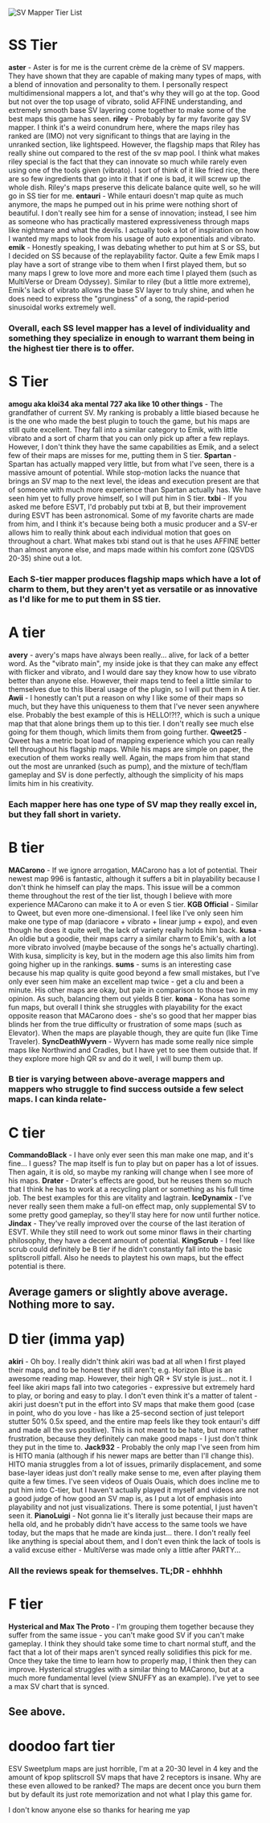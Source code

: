 ![SV Mapper Tier List](tierlist.png "SV Mapper Tier List")


# SS Tier
**aster** - Aster is for me is the current crème de la crème of SV mappers. They have shown that they are capable of making many types of maps, with a blend of innovation and personality to them. I personally respect multidimensional mappers a lot, and that's why they will go at the top. Good but not over the top usage of vibrato, solid AFFINE understanding, and extremely smooth base SV layering come together to make some of the best maps this game has seen.
**riley** - Probably by far my favorite gay SV mapper. I think it's a weird conundrum here, where the maps riley has ranked are (IMO) not very significant to things that are laying in the unranked section, like lightspeed. However, the flagship maps that Riley has really shine out compared to the rest of the sv map pool. I think what makes riley special is the fact that they can innovate so much while rarely even using one of the tools given (vibrato). I sort of think of it like fried rice, there are so few ingredients that go into it that if one is bad, it will screw up the whole dish. Riley's maps preserve this delicate balance quite well, so he will go in SS tier for me.
**entauri** - While entauri doesn't map quite as much anymore, the maps he pumped out in his prime were nothing short of beautiful. I don't really see him for a sense of innovation; instead, I see him as someone who has practically mastered expressiveness through maps like nightmare and what the devils. I actually took a lot of inspiration on how I wanted my maps to look from his usage of auto exponentials and vibrato.
**emik** - Honestly speaking, I was debating whether to put him at S or SS, but I decided on SS because of the replayability factor. Quite a few Emik maps I play have a sort of strange vibe to them when I first played them, but so many maps I grew to love more and more each time I played them (such as MultiVerse or Dream Odyssey). Similar to riley (but a little more extreme), Emik's lack of vibrato allows the base SV layer to truly shine, and when he does need to express the "grunginess" of a song, the rapid-period sinusoidal works extremely well.

### Overall, each SS level mapper has a level of individuality and something they specialize in enough to warrant them being in the highest tier there is to offer.

# S Tier
**amogu aka kloi34 aka mental 727 aka like 10 other things** - The grandfather of current SV. My ranking is probably a little biased because he is the one who made the best plugin to touch the game, but his maps are still quite excellent. They fall into a similar category to Emik, with little vibrato and a sort of charm that you can only pick up after a few replays. However, I don't think they have the same capabilities as Emik, and a select few of their maps are misses for me, putting them in S tier.
**Spartan** - Spartan has actually mapped very little, but from what I've seen, there is a massive amount of potential. While stop-motion lacks the nuance that brings an SV map to the next level, the ideas and execution present are that of someone with much more experience than Spartan actually has. We have seen him yet to fully prove himself, so I will put him in S tier.
**txbi** - If you asked me before ESVT, I'd probably put txbi at B, but their improvement during ESVT has been astronomical. Some of my favorite charts are made from him, and I think it's because being both a music producer and a SV-er allows him to really think about each individual motion that goes on throughout a chart. What makes txbi stand out is that he uses AFFINE better than almost anyone else, and maps made within his comfort zone (QSVDS 20-35) shine out a lot.

### Each S-tier mapper produces flagship maps which have a lot of charm to them, but they aren't yet as versatile or as innovative as I'd like for me to put them in SS tier.

# A tier 
**avery** - avery's maps have always been really... alive, for lack of a better word. As the "vibrato main", my inside joke is that they can make any effect with flicker and vibrato, and I would dare say they know how to use vibrato better than anyone else. However, their maps tend to feel a little similar to themselves due to this liberal usage of the plugin, so I will put them in A tier. 
**Awii** - I honestly can't put a reason on why I like some of their maps so much, but they have this uniqueness to them that I've never seen anywhere else. Probably the best example of this is HELLO!?!?, which is such a unique map that that alone brings them up to this tier. I don't really see much else going for them though, which limits them from going further.
**Qweet25** - Qweet has a metric boat load of mapping experience which you can really tell throughout his flagship maps. While his maps are simple on paper, the execution of them works really well. Again, the maps from him that stand out the most are unranked (such as pump), and the mixture of tech/flam gameplay and SV is done perfectly, although the simplicity of his maps limits him in his creativity.

### Each mapper here has one type of SV map they really excel in, but they fall short in variety.

# B tier
**MACarono** - If we ignore arrogation, MACarono has a lot of potential. Their newest map 996 is fantastic, although it suffers a bit in playability because I don't think he himself can play the maps. This issue will be a common theme throughout the rest of the tier list, though I believe with more experience MACarono can make it to A or even S tier.
**KGB Official** - Similar to Qweet, but even more one-dimensional. I feel like I've only seen him make one type of map (dariacore + vibrato + linear jump + expo), and even though he does it quite well, the lack of variety really holds him back.
**kusa** - An oldie but a goodie, their maps carry a similar charm to Emik's, with a lot more vibrato involved (maybe because of the songs he's actually charting). With kusa, simplicity is key, but in the modern age this also limits him from going higher up in the rankings.
**sums** - sums is an interesting case because his map quality is quite good beyond a few small mistakes, but I've only ever seen him make an excellent map twice - get a clu and been a minute. His other maps are okay, but pale in comparison to those two in my opinion. As such, balancing them out yields B tier.
**kona** - Kona has some fun maps, but overall I think she struggles with playability for the exact opposite reason that MACarono does - she's so good that her mapper bias blinds her from the true difficulty or frustration of some maps (such as Elevator). When the maps are playable though, they are quite fun (like Time Traveler).
**SyncDeathWyvern** - Wyvern has made some really nice simple maps like Northwind and Cradles, but I have yet to see them outside that. If they explore more high QR sv and do it well, I will bump them up.

### B tier is varying between above-average mappers and mappers who struggle to find success outside a few select maps. I can kinda relate-

# C tier
**CommandoBlack** - I have only ever seen this man make one map, and it's fine... I guess? The map itself is fun to play but on paper has a lot of issues. Then again, it is old, so maybe my ranking will change when I see more of his maps.
**Drater** - Drater's effects are good, but he reuses them so much that I think he has to work at a recycling plant or something as his full time job. The best examples for this are vitality and lagtrain.
**IceDynamix** - I've never really seen them make a full-on effect map, only supplemental SV to some pretty good gameplay, so they'll stay here for now until further notice.
**Jindax** - They've really improved over the course of the last iteration of ESVT. While they still need to work out some minor flaws in their charting philosophy, they have a decent amount of potential.
**KingScrub** - I feel like scrub could definitely be B tier if he didn't constantly fall into the basic splitscroll pitfall. Also he needs to playtest his own maps, but the effect potential is there.

## Average gamers or slightly above average. Nothing more to say.

# D tier (imma yap)
**akiri** - Oh boy. I really didn't think akiri was bad at all when I first played their maps, and to be honest they still aren't; e.g. Horizon Blue is an awesome reading map. However, their high QR + SV style is just... not it. I feel like akiri maps fall into two categories - expressive but extremely hard to play, or boring and easy to play. I don't even think it's a matter of talent - akiri just doesn't put in the effort into SV maps that make them good (case in point, who do you love - has like a 25-second section of just teleport stutter 50% 0.5x speed, and the entire map feels like they took entauri's diff and made all the svs positive). This is not meant to be hate, but more rather frustration, because they definitely can make good maps - I just don't think they put in the time to.
**Jack932** - Probably the only map I've seen from him is HITO mania (although if his newer maps are better than I'll change this). HITO mania struggles from a lot of issues, primarily displacement, and some base-layer ideas just don't really make sense to me, even after playing them quite a few times. I've seen videos of Ouais Ouais, which does incline me to put him into C-tier, but I haven't actually played it myself and videos are not a good judge of how good an SV map is, as I put a lot of emphasis into playability and not just visualizations. There is some potential, I just haven't seen it.
**PianoLuigi** - Not gonna lie it's literally just because their maps are hella old, and he probably didn't have access to the same tools we have today, but the maps that he made are kinda just... there. I don't really feel like anything is special about them, and I don't even think the lack of tools is a valid excuse either - MultiVerse was made only a little after PARTY...

### All the reviews speak for themselves. TL;DR - ehhhhh

# F tier

**Hysterical and Max The Proto** - I'm grouping them together because they suffer from the same issue - you can't make good SV if you can't make gameplay. I think they should take some time to chart normal stuff, and the fact that a lot of their maps aren't synced really solidifies this pick for me. Once they take the time to learn how to properly map, I think then they can improve. Hysterical struggles with a similar thing to MACarono, but at a much more fundamental level (view SNUFFY as an example). I've yet to see a max SV chart that is synced.

## See above.

# doodoo fart tier
ESV Sweetplum maps are just horrible, I'm at a 20-30 level in 4 key and the amount of kpop splitscroll SV maps that have 2 receptors is insane. Why are these even allowed to be ranked? The maps are decent once you burn them but by default its just rote memorization and not what I play this game for.

I don't know anyone else so thanks for hearing me yap
